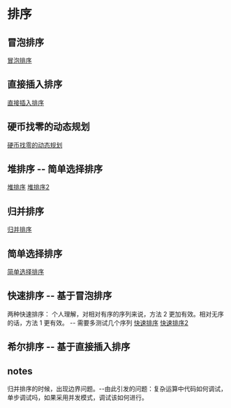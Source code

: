 # 排序

## 冒泡排序
[冒泡排序](bubble_sort.go)

## 直接插入排序
[直接插入排序](direct_insertion_sort.go)

## 硬币找零的动态规划
[硬币找零的动态规划](dynamic_programming_coinchange.go)

## 堆排序 -- 简单选择排序
[堆排序](heapsort.go)
[堆排序2](heapsort2.go)

## 归并排序
[归并排序](merging_sort.go)

## 简单选择排序
[简单选择排序](simple_selection_sort.go)

## 快速排序 -- 基于冒泡排序
两种快速排序：
个人理解，对相对有序的序列来说，方法 2 更加有效。相对无序的话，方法 1 更有效。 -- 需要多测试几个序列
[快速排序](quick_sort.go)
[快速排序2](quick_sort2.go)

## 希尔排序 -- 基于直接插入排序

## notes
归并排序的时候，出现边界问题。--由此引发的问题：复杂运算中代码如何调试，单步调试吗，如果采用并发模式，调试该如何进行。